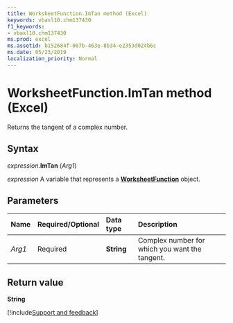 ```yaml
---
title: WorksheetFunction.ImTan method (Excel)
keywords: vbaxl10.chm137430
f1_keywords:
- vbaxl10.chm137430
ms.prod: excel
ms.assetid: b152684f-007b-463e-8b34-e2353d024b6c
ms.date: 05/23/2019
localization_priority: Normal
---
```



# WorksheetFunction.ImTan method (Excel)

Returns the tangent of a complex number.


## Syntax

_expression_.**ImTan** (_Arg1_)

_expression_ A variable that represents a **[WorksheetFunction](Excel.WorksheetFunction.md)** object.


## Parameters

|Name|Required/Optional|Data type|Description|
|:-----|:-----|:-----|:-----|
| _Arg1_|Required|**String**|Complex number for which you want the tangent.|

## Return value

**String**



[!include[Support and feedback](~/includes/feedback-boilerplate.md)]